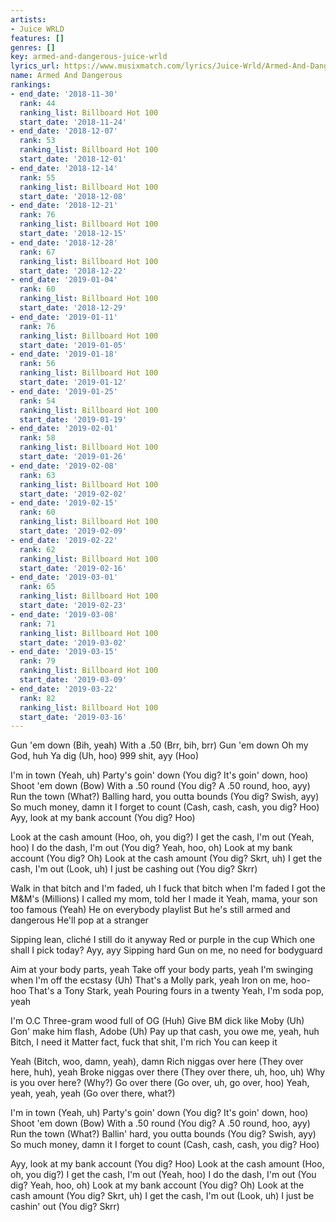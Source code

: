 ```yaml
---
artists:
- Juice WRLD
features: []
genres: []
key: armed-and-dangerous-juice-wrld
lyrics_url: https://www.musixmatch.com/lyrics/Juice-Wrld/Armed-And-Dangerous
name: Armed And Dangerous
rankings:
- end_date: '2018-11-30'
  rank: 44
  ranking_list: Billboard Hot 100
  start_date: '2018-11-24'
- end_date: '2018-12-07'
  rank: 53
  ranking_list: Billboard Hot 100
  start_date: '2018-12-01'
- end_date: '2018-12-14'
  rank: 55
  ranking_list: Billboard Hot 100
  start_date: '2018-12-08'
- end_date: '2018-12-21'
  rank: 76
  ranking_list: Billboard Hot 100
  start_date: '2018-12-15'
- end_date: '2018-12-28'
  rank: 67
  ranking_list: Billboard Hot 100
  start_date: '2018-12-22'
- end_date: '2019-01-04'
  rank: 60
  ranking_list: Billboard Hot 100
  start_date: '2018-12-29'
- end_date: '2019-01-11'
  rank: 76
  ranking_list: Billboard Hot 100
  start_date: '2019-01-05'
- end_date: '2019-01-18'
  rank: 56
  ranking_list: Billboard Hot 100
  start_date: '2019-01-12'
- end_date: '2019-01-25'
  rank: 54
  ranking_list: Billboard Hot 100
  start_date: '2019-01-19'
- end_date: '2019-02-01'
  rank: 58
  ranking_list: Billboard Hot 100
  start_date: '2019-01-26'
- end_date: '2019-02-08'
  rank: 63
  ranking_list: Billboard Hot 100
  start_date: '2019-02-02'
- end_date: '2019-02-15'
  rank: 60
  ranking_list: Billboard Hot 100
  start_date: '2019-02-09'
- end_date: '2019-02-22'
  rank: 62
  ranking_list: Billboard Hot 100
  start_date: '2019-02-16'
- end_date: '2019-03-01'
  rank: 65
  ranking_list: Billboard Hot 100
  start_date: '2019-02-23'
- end_date: '2019-03-08'
  rank: 71
  ranking_list: Billboard Hot 100
  start_date: '2019-03-02'
- end_date: '2019-03-15'
  rank: 79
  ranking_list: Billboard Hot 100
  start_date: '2019-03-09'
- end_date: '2019-03-22'
  rank: 82
  ranking_list: Billboard Hot 100
  start_date: '2019-03-16'
---
```

Gun 'em down (Bih, yeah)
With a .50 (Brr, bih, brr)
Gun 'em down
Oh my God, huh
Ya dig (Uh, hoo)
999 shit, ayy (Hoo)

I'm in town (Yeah, uh)
Party's goin' down (You dig? It's goin' down, hoo)
Shoot 'em down (Bow)
With a .50 round (You dig? A .50 round, hoo, ayy)
Run the town (What?)
Balling hard, you outta bounds (You dig? Swish, ayy)
So much money, damn it
I forget to count (Cash, cash, cash, you dig? Hoo)
Ayy, look at my bank account (You dig? Hoo)

Look at the cash amount (Hoo, oh, you dig?)
I get the cash, I'm out (Yeah, hoo)
I do the dash, I'm out (You dig? Yeah, hoo, oh)
Look at my bank account (You dig? Oh)
Look at the cash amount (You dig? Skrt, uh)
I get the cash, I'm out (Look, uh)
I just be cashing out (You dig? Skrr)

Walk in that bitch and I'm faded, uh
I fuck that bitch when I'm faded
I got the M&M's (Millions)
I called my mom, told her I made it
Yeah, mama, your son too famous (Yeah)
He on everybody playlist
But he's still armed and dangerous
He'll pop at a stranger

Sipping lean, cliché
I still do it anyway
Red or purple in the cup
Which one shall I pick today? Ayy, ayy
Sipping hard
Gun on me, no need for bodyguard

Aim at your body parts, yeah
Take off your body parts, yeah
I'm swinging when I'm off the ecstasy (Uh)
That's a Molly park, yeah
Iron on me, hoo-hoo
That's a Tony Stark, yeah
Pouring fours in a twenty
Yeah, I'm soda pop, yeah

I'm O.C
Three-gram wood full of OG (Huh)
Give BM dick like Moby (Uh)
Gon' make him flash, Adobe (Uh)
Pay up that cash, you owe me, yeah, huh
Bitch, I need it
Matter fact, fuck that shit, I'm rich
You can keep it

Yeah (Bitch, woo, damn, yeah), damn
Rich niggas over here (They over here, huh), yeah
Broke niggas over there (They over there, uh, hoo, uh)
Why is you over here? (Why?)
Go over there (Go over, uh, go over, hoo)
Yeah, yeah, yeah, yeah (Go over there, what?)

I'm in town (Yeah, uh)
Party's goin' down (You dig? It's goin' down, hoo)
Shoot 'em down (Bow)
With a .50 round (You dig? A .50 round, hoo, ayy)
Run the town (What?)
Ballin' hard, you outta bounds (You dig? Swish, ayy)
So much money, damn it
I forget to count (Cash, cash, cash, you dig? Hoo)

Ayy, look at my bank account (You dig? Hoo)
Look at the cash amount (Hoo, oh, you dig?)
I get the cash, I'm out (Yeah, hoo)
I do the dash, I'm out (You dig? Yeah, hoo, oh)
Look at my bank account (You dig? Oh)
Look at the cash amount (You dig? Skrt, uh)
I get the cash, I'm out (Look, uh)
I just be cashin' out (You dig? Skrr)
